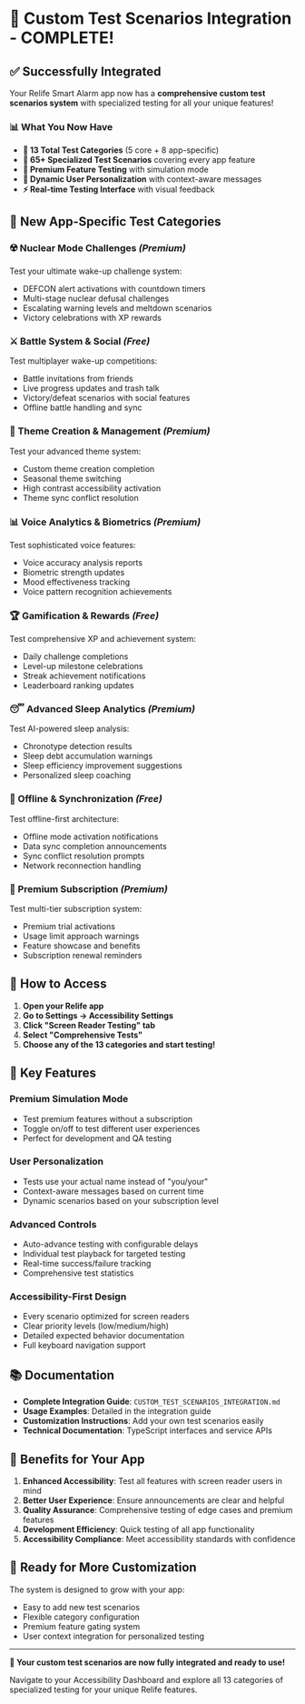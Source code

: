 # 🎉 Custom Test Scenarios Integration - COMPLETE!

## ✅ Successfully Integrated

Your Relife Smart Alarm app now has a **comprehensive custom test scenarios system** with specialized testing for all your unique features!

### 📊 What You Now Have

- **🧪 13 Total Test Categories** (5 core + 8 app-specific)
- **🚀 65+ Specialized Test Scenarios** covering every app feature
- **💎 Premium Feature Testing** with simulation mode
- **🎯 Dynamic User Personalization** with context-aware messages
- **⚡ Real-time Testing Interface** with visual feedback

## 🎯 New App-Specific Test Categories

### ☢️ Nuclear Mode Challenges _(Premium)_

Test your ultimate wake-up challenge system:

- DEFCON alert activations with countdown timers
- Multi-stage nuclear defusal challenges
- Escalating warning levels and meltdown scenarios
- Victory celebrations with XP rewards

### ⚔️ Battle System & Social _(Free)_

Test multiplayer wake-up competitions:

- Battle invitations from friends
- Live progress updates and trash talk
- Victory/defeat scenarios with social features
- Offline battle handling and sync

### 🎨 Theme Creation & Management _(Premium)_

Test your advanced theme system:

- Custom theme creation completion
- Seasonal theme switching
- High contrast accessibility activation
- Theme sync conflict resolution

### 📊 Voice Analytics & Biometrics _(Premium)_

Test sophisticated voice features:

- Voice accuracy analysis reports
- Biometric strength updates
- Mood effectiveness tracking
- Voice pattern recognition achievements

### 🏆 Gamification & Rewards _(Free)_

Test comprehensive XP and achievement system:

- Daily challenge completions
- Level-up milestone celebrations
- Streak achievement notifications
- Leaderboard ranking updates

### 😴 Advanced Sleep Analytics _(Premium)_

Test AI-powered sleep analysis:

- Chronotype detection results
- Sleep debt accumulation warnings
- Sleep efficiency improvement suggestions
- Personalized sleep coaching

### 🔄 Offline & Synchronization _(Free)_

Test offline-first architecture:

- Offline mode activation notifications
- Data sync completion announcements
- Sync conflict resolution prompts
- Network reconnection handling

### 💎 Premium Subscription _(Premium)_

Test multi-tier subscription system:

- Premium trial activations
- Usage limit approach warnings
- Feature showcase and benefits
- Subscription renewal reminders

## 🚀 How to Access

1. **Open your Relife app**
2. **Go to Settings → Accessibility Settings**
3. **Click "Screen Reader Testing" tab**
4. **Select "Comprehensive Tests"**
5. **Choose any of the 13 categories and start testing!**

## 🔧 Key Features

### Premium Simulation Mode

- Test premium features without a subscription
- Toggle on/off to test different user experiences
- Perfect for development and QA testing

### User Personalization

- Tests use your actual name instead of "you/your"
- Context-aware messages based on current time
- Dynamic scenarios based on your subscription level

### Advanced Controls

- Auto-advance testing with configurable delays
- Individual test playback for targeted testing
- Real-time success/failure tracking
- Comprehensive test statistics

### Accessibility-First Design

- Every scenario optimized for screen readers
- Clear priority levels (low/medium/high)
- Detailed expected behavior documentation
- Full keyboard navigation support

## 📚 Documentation

- **Complete Integration Guide**: `CUSTOM_TEST_SCENARIOS_INTEGRATION.md`
- **Usage Examples**: Detailed in the integration guide
- **Customization Instructions**: Add your own test scenarios easily
- **Technical Documentation**: TypeScript interfaces and service APIs

## 🎯 Benefits for Your App

1. **Enhanced Accessibility**: Test all features with screen reader users in mind
2. **Better User Experience**: Ensure announcements are clear and helpful
3. **Quality Assurance**: Comprehensive testing of edge cases and premium features
4. **Development Efficiency**: Quick testing of all app functionality
5. **Accessibility Compliance**: Meet accessibility standards with confidence

## 🔮 Ready for More Customization

The system is designed to grow with your app:

- Easy to add new test scenarios
- Flexible category configuration
- Premium feature gating system
- User context integration for personalized testing

---

**🎉 Your custom test scenarios are now fully integrated and ready to use!**

Navigate to your Accessibility Dashboard and explore all 13 categories of specialized testing for your unique Relife features.
